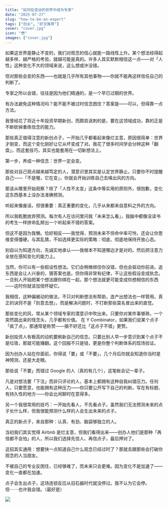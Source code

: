 ```yaml
---
title: "如何在变动的世界中成为专家"
date: "2025-07-27"
slug: "how-to-be-an-expert"
tags: ["创业", "好文推荐"]
cover: "cover.jpg"
icon: "😎"
images: ["cover.jpg"]
---
```

如果这世界是静止不变的，我们对观念的信心就能一路线性上升。某个想法经得起越多样、越严格的考验，就越可能是真的。许多人其实默默相信这一点——对「人性」这种变化不大的领域来说，这么想或许没错。



但对那些会变的东西——也就是几乎所有其他事物——你就不能再这样信任自己的判断了。



专家之所以会错，往往是因为他们精通的，是一个早已过期的世界。



有办法避免这种情况吗？能不能不被过时信念困住？答案是——可以，但得靠一点方法。



我曾经花了将近十年投资早期新创，而颇具讽刺的是，要在这领域成功，靠的正是不断砍掉重练信念的能力。



那些真正值得注意的新创点子，一开始几乎都看起来像烂主意，原因很简单：世界才刚变，而这个变化刚好让它从坏变成了对。我花了很多时间学会分辨这种「翻盘」，而这套技巧，其实也能套用在一切新想法上。



第一步，养成一种信念：世界一定会变。



那些对自己观点越来越笃定的人，潜意识里其实是认定世界静止。只要你不时提醒自己——「不是喔，它在变」，你就会开始训练自己去嗅出风的方向。



那该从哪里开始观察？除了「人性不太变」这条中等实用的原则外，很抱歉，变化这东西基本上没办法准确预测。



听起来像废话，但很重要：真正重要的变化，几乎从来都来自意料之外的方向。



所以我乾脆放弃预测。每次有人在访问里问我「未来怎么看」，我脑中都像没读书的考生一样拼命乱掰出一个听起来不错的答案。



但这不是因为我懒。恰好相反——我觉得，预测未来不但命中率可怜，还会让你思维变得僵硬。与其乱猜，不如选择更实际的策略：彻底、彻底地保持开放心态。



别自以为知道方向，先诚实地承认——我根本不知道哪边才是对的。然后把注意力全放在感知变化的能力上。



当然，你可以有一些假设性想法。它们会稍微绑住你没错，但也会驱动你前进。追东西是会让人兴奋的，猜答案也是。但你得非常有纪律，不让这些假设变成执念。
一旦别人开始把某个想法跟你绑在一起，那个想法就更可能变成你想相信的东西——这时你就该加倍怀疑它。



我相信，这种偏被动的做法，不只对判断想法有帮助，连产出想法也一样管用。真正的诀窍不是「刻意去想」，而是解决问题时，不打断那些莫名冒出来的直觉。



那些变化的风，常从某个领域专家的潜意识中吹出来。只要你对某件事够熟，一个突然跳出来的怪念头，几乎都有价值。
在 Y Combinator，如果我们说某个点子「疯了点」，那通常是称赞——搞不好还比「这点子不错」更赞。



新创投资人有极高的动机要刷新自己的信念。只要比别人早一步意识到某个点子不是垃圾，那就可能赚翻。这个回报不只是钱，更是你整个判断体系的现场验证。



因为创办人站在你面前，你得说「要」或「不要」，几个月后你就会知道你当时是神预测，还是大走眼。



那些说「不要」而错过 Google 的人（真的有几个），这笔帐会记一辈子。



凡是对想法要「下注」而非只评论的人，基本上都拥有这种自我纠错压力。任何人，只要愿意，也能拥有这种压力——你只要公开写下自己的判断。写在有标题、有持久性的地方——你会比闲聊时在意得多。



另一个我很常用的技巧：一开始先看人，不先看点子。虽然我们无法预测未来的点子长什么样，但我很能预测什么样的人会生出未来的点子。



真正的新点子，来自那种：认真、有劲、脑袋够独立的人。



当初我们其实觉得 Airbnb 是烂主意，但我们看得出来——创办人他们是那种「再怪都不会怕」的人，所以我们选择先信人、再信点子，最后押对了。



这招其实通用：想要快一点知道自己什么观念已经过时了？那就去跟那些会打破你观念的人当朋友。



不被自己的专业反困住，已经够难了，而未来只会更难。因为变化不是加速了——变化一直都在加速。



点子会生出点子，这场连锁反应从旧石器时代就没停过。我不认为它会停。
但⋯⋯也许我会错。（最好是）




![](https://prod-files-secure.s3.us-west-2.amazonaws.com/112d0858-5090-4d34-a606-b75eb8d65fd2/46476355-9cf3-4e99-9b7a-3531bc426380/1000202064.png?X-Amz-Algorithm=AWS4-HMAC-SHA256&X-Amz-Content-Sha256=UNSIGNED-PAYLOAD&X-Amz-Credential=ASIAZI2LB4665UHX5667%2F20250915%2Fus-west-2%2Fs3%2Faws4_request&X-Amz-Date=20250915T134644Z&X-Amz-Expires=3600&X-Amz-Security-Token=IQoJb3JpZ2luX2VjEP3%2F%2F%2F%2F%2F%2F%2F%2F%2F%2FwEaCXVzLXdlc3QtMiJIMEYCIQD0keowvtHjy3qPmYkmkTEW9MpRGOjvvfTK8Ylp8DTJ%2FwIhAOuB1VAuYx6ApmrwGY%2FjAgNscgkh9PL27u9pJ7bB%2FBxpKv8DCHYQABoMNjM3NDIzMTgzODA1IgxI1Ng2p0clKjQRgGgq3AM4BG%2F3rhQZt8kamaZvbmI%2Flcs%2BQAVA1%2FDgxexq%2FU1n4p7nmmHQY851lfCiZU%2BBS1XiYnnkeD423kcLyKWVrbI3iAZsZ%2FTRMKVio3HkSYBGIE519IXQNvz5FpwDL%2FQC8mgUCcEKVAmTpFG0MdF8%2BA6%2FWur%2B%2FHxTkLzmBYJl0vTRkvPf8MvdA2Pgq9KuZTuUN3zYsiuWPhXcRkg127C7JSSWfUFwRKLifQpbaptkSYpeWG8D1jRLvNtXqZsa4ckO1pVwgI0Z0kC8ElbGUW9K2pF5xVbsnN3vaIcYdvHsvIejhWhrcKOwqI8HVyeBVPktkRMnd1dEBEa%2BxFU1He7b%2FccKFpF61hPRcafgpavFOd6TdasRcBhuIL3yzQg3j%2Bri9%2FnrC%2BOjoFNelMZ3cJhn6Y99jlS0vqHd5geEUScDPVUlzJkgQIqPZiuc6BwbpPiu2XOLXDG5IjPErTENYSRM4ttVXTtnnrd04JO4Skgy%2F%2FwT%2FcGP9zXsO354Kd2oNoz4K16kAU2TMpVUmqvICJSElzCU0EPc3COmOf%2BqEyNmqktqoSsWPTl5RJKUFWFoYch8m2cmjsc8GdMpdMtzzmryDdxvpjpcFWWrRfkJTKMi5zvXVAhO9YjPKwenY9ve2jC3k6DGBjqkAaZ8PrcY9llNwswFijoa%2B18yic6gtUx9OQg6JWlrqHdJPG6%2BXpjgMoVlYLcmbmLQSLE%2FF6QmAwSoGWXQBbn28xpQB4kqPizgKGbmwAmzNinDoNn6LOKf0hEna19iAzOpEbNjvNmhhbEAQm3VJOlGZJuLJ1F6IxEHrCxgL8eOWmdsHVYKkVSOgnj8k4SpmphoXsteODuC4iHvuG8yueFg5l7vAwYZ&X-Amz-Signature=bef66a34b4f0032d24497ad6ef0908195c5423c5d7310af2ddbe86ba6dc25dda&X-Amz-SignedHeaders=host&x-amz-checksum-mode=ENABLED&x-id=GetObject)

